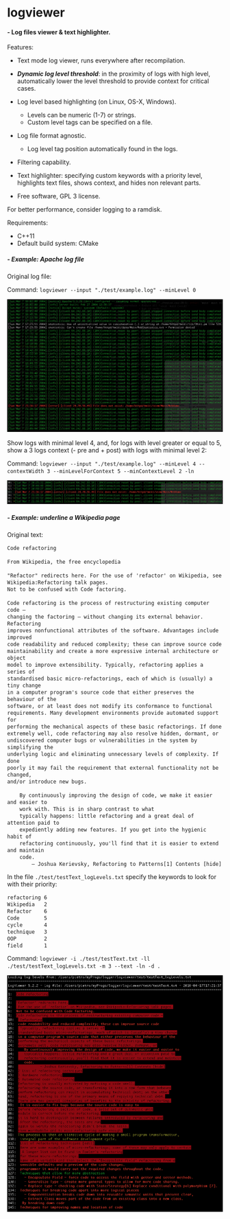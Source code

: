 # logviewer

#### - Log files viewer & text highlighter.

Features:

- Text mode log viewer, runs everywhere after recompilation.

- __***Dynamic log level threshold***__: in the proximity of logs with high level,
  automatically lower the level threshold to provide context for critical cases.

- Log level based highlighting (on Linux, OS-X, Windows).
	- Levels can be numeric (1-7) or strings.
	- Custom level tags can be specified on a file.

- Log file format agnostic.
	- Log level tag position automatically found in the logs.

- Filtering capability.

- Text highlighter: specifying custom keywords with a priority level, highlights text files,
  shows context, and hides non relevant parts.

- Free software, GPL 3 license.


For better performance, consider logging to a ramdisk.


Requirements:
- C++11
- Default build system: CMake


##### - Example: Apache log file

Original log file:

Command:  `logviewer --input "./test/example.log" --minLevel 0`

![Output:](./test/testApache_log0.png)

Show logs with minimal level 4, and, for logs with level greater or equal to 5, show a 3 logs context (- pre and + post)
with logs with minimal level 2:

Command:  `logviewer --input "./test/example.log" --minLevel 4 --contextWidth 3 --minLevelForContext 5 --minContextLevel 2 -ln`

![Output:](./test/testApache_log.png)

##### - Example: underline a Wikipedia page

Original text:

```
Code refactoring

From Wikipedia, the free encyclopedia

"Refactor" redirects here. For the use of 'refactor' on Wikipedia, see Wikipedia:Refactoring talk pages.
Not to be confused with Code factoring.

Code refactoring is the process of restructuring existing computer code –
changing the factoring – without changing its external behavior. Refactoring
improves nonfunctional attributes of the software. Advantages include improved
code readability and reduced complexity; these can improve source code
maintainability and create a more expressive internal architecture or object
model to improve extensibility. Typically, refactoring applies a series of
standardised basic micro-refactorings, each of which is (usually) a tiny change
in a computer program's source code that either preserves the behaviour of the
software, or at least does not modify its conformance to functional
requirements. Many development environments provide automated support for
performing the mechanical aspects of these basic refactorings. If done
extremely well, code refactoring may also resolve hidden, dormant, or
undiscovered computer bugs or vulnerabilities in the system by simplifying the
underlying logic and eliminating unnecessary levels of complexity. If done
poorly it may fail the requirement that external functionality not be changed,
and/or introduce new bugs.

	By continuously improving the design of code, we make it easier and easier to
	work with. This is in sharp contrast to what
	typically happens: little refactoring and a great deal of attention paid to
	expediently adding new features. If you get into the hygienic habit of
	refactoring continuously, you'll find that it is easier to extend and maintain
	code.
		— Joshua Kerievsky, Refactoring to Patterns[1] Contents [hide]
```


In the file `./test/testText_logLevels.txt` specify the keywords to look for with their priority:

```
refactoring 6
Wikipedia   2
Refactor    6
Code        5
cycle       4
technique   3
OOP         2
field       1
```

Command:  `logviewer -i ./test/testText.txt -ll ./test/testText_logLevels.txt -m 3 --text -ln -d .`

![Output:](./test/logviewer_text_underline.png)




